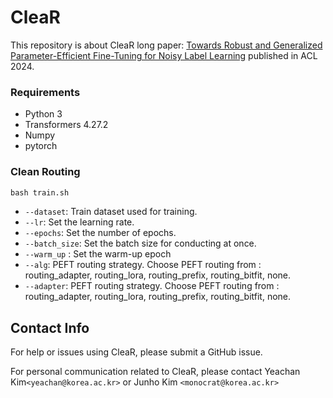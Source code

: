 # CleaR

This repository is about CleaR long paper: [Towards Robust and Generalized Parameter-Efficient Fine-Tuning for Noisy Label Learning](https://aclanthology.org/2024.acl-long.322/) published in ACL 2024. 

### Requirements
 - Python 3
 - Transformers 4.27.2
 - Numpy 
 - pytorch

### Clean Routing
```python
bash train.sh
```

 - ```--dataset```: Train dataset used for training.
 - ```--lr```: Set the learning rate.
 - ```--epochs```: Set the number of epochs. 
 - ```--batch_size```: Set the batch size for conducting at once. 
 - ```--warm_up``` : Set the warm-up epoch
 - ```--alg```: PEFT routing strategy. Choose PEFT routing from : routing_adapter, routing_lora, routing_prefix, routing_bitfit, none.
 - ```--adapter```: PEFT routing strategy. Choose PEFT routing from : routing_adapter, routing_lora, routing_prefix, routing_bitfit, none.

## Contact Info 
For help or issues using CleaR, please submit a GitHub issue. 

For personal communication related to CleaR, please contact Yeachan Kim```<yeachan@korea.ac.kr>``` or Junho Kim ```<monocrat@korea.ac.kr>```
